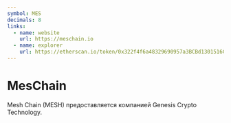 ```yaml
---
symbol: MES
decimals: 8
links:
  - name: website
    url: https://meschain.io
  - name: explorer
    url: https://etherscan.io/token/0x322f4f6a48329690957a3BCBd1301516C2B83c1F
---
```


# MesChain

Mesh Chain (MESH) предоставляется компанией Genesis Crypto Technology.
